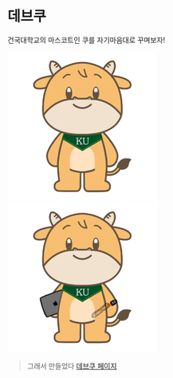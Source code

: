 # 데브쿠

건국대학교의 마스코트인 쿠를 자기마음대로 꾸며보자! 

<img src="/src/assets/dev-ku.png" width="300" />
<img src="/src/assets/dev-ku_1.png" width="300"/>

> 그래서 만들었다 [데브쿠 페이지](https://pepperdad.github.io/Dev-ku/)
